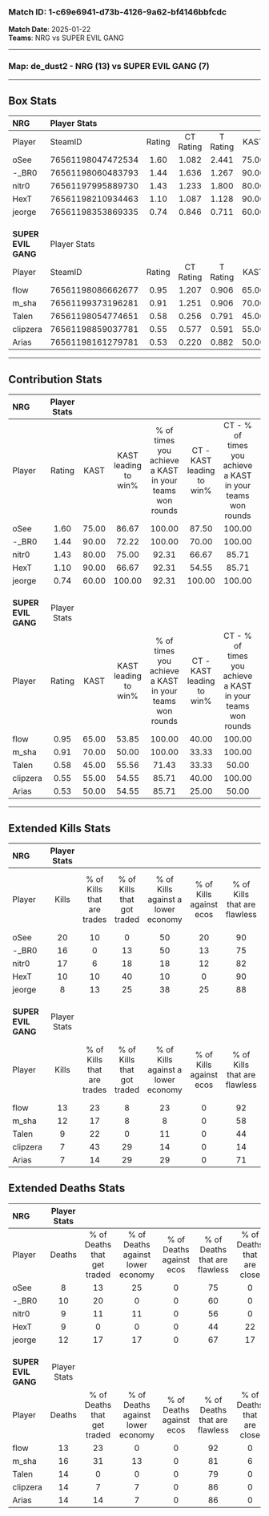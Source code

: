### Match ID: 1-c69e6941-d73b-4126-9a62-bf4146bbfcdc  
**Match Date**: 2025-01-22  
**Teams**: NRG vs SUPER EVIL GANG  

---  

### **Map**: de_dust2 - NRG (13) vs SUPER EVIL GANG (7)  
---  

## Box Stats  

| **NRG**             | Player Stats      |        |           |          |       |       |       |         |        |      |     |
| :- | :- | :-: | :-: | :-: | :-: | :-: | :-: | :-: | :-: | :-: | :-: |
| Player              | SteamID           | Rating | CT Rating | T Rating | KAST  |  ADR  | Kills | Assists | Deaths | K/D  | HS% |
| oSee                | 76561198047472534 |  1.60  |   1.082   |  2.441   | 75.00 | 102.9 |  20   |    2    |   8    | 2.50 | 25  |
| -_BR0               | 76561198060483793 |  1.44  |   1.636   |  1.267   | 90.00 | 85.0  |  16   |    4    |   10   | 1.60 | 43  |
| nitr0               | 76561197995889730 |  1.43  |   1.233   |  1.800   | 80.00 | 84.6  |  17   |    4    |   9    | 1.89 | 76  |
| HexT                | 76561198210934463 |  1.10  |   1.087   |  1.128   | 90.00 | 57.2  |  10   |    2    |   9    | 1.11 | 60  |
| jeorge              | 76561198353869335 |  0.74  |   0.846   |  0.711   | 60.00 | 55.0  |   8   |    7    |   12   | 0.67 | 62  |
|                     |                   |        |           |          |       |       |       |         |        |      |     |
|                     |                   |        |           |          |       |       |       |         |        |      |     |
|                     |                   |        |           |          |       |       |       |         |        |      |     |
| **SUPER EVIL GANG** | Player Stats      |        |           |          |       |       |       |         |        |      |     |
| Player              | SteamID           | Rating | CT Rating | T Rating | KAST  |  ADR  | Kills | Assists | Deaths | K/D  | HS% |
| flow                | 76561198086662677 |  0.95  |   1.207   |  0.906   | 65.00 | 56.3  |  13   |    3    |   13   | 1.00 | 46  |
| m_sha               | 76561199373196281 |  0.91  |   1.251   |  0.906   | 70.00 | 72.2  |  12   |    3    |   16   | 0.75 | 58  |
| Talen               | 76561198054774651 |  0.58  |   0.256   |  0.791   | 45.00 | 48.9  |   9   |    3    |   14   | 0.64 | 88  |
| clipzera            | 76561198859037781 |  0.55  |   0.577   |  0.591   | 55.00 | 43.0  |   7   |    4    |   14   | 0.50 | 57  |
| Arias               | 76561198161279781 |  0.53  |   0.220   |  0.882   | 50.00 | 48.8  |   7   |    3    |   14   | 0.50 | 42  |
---  

## Contribution Stats  

| **NRG**             | Player Stats |       |                      |                                                        |                           |                                                             |                          |                                                            |
| :- | :-: | :-: | :-: | :-: | :-: | :-: | :-: | :-: |
| Player              |    Rating    | KAST  | KAST leading to win% | % of times you achieve a KAST in your teams won rounds | CT - KAST leading to win% | CT - % of times you achieve a KAST in your teams won rounds | T - KAST leading to win% | T - % of times you achieve a KAST in your teams won rounds |
| oSee                |     1.60     | 75.00 |        86.67         |                         100.00                         |           87.50           |                           100.00                            |          85.71           |                           100.00                           |
| -_BR0               |     1.44     | 90.00 |        72.22         |                         100.00                         |           70.00           |                           100.00                            |          75.00           |                           100.00                           |
| nitr0               |     1.43     | 80.00 |        75.00         |                         92.31                          |           66.67           |                            85.71                            |          85.71           |                           100.00                           |
| HexT                |     1.10     | 90.00 |        66.67         |                         92.31                          |           54.55           |                            85.71                            |          85.71           |                           100.00                           |
| jeorge              |     0.74     | 60.00 |        100.00        |                         92.31                          |          100.00           |                           100.00                            |          100.00          |                           83.33                            |
|                     |              |       |                      |                                                        |                           |                                                             |                          |                                                            |
|                     |              |       |                      |                                                        |                           |                                                             |                          |                                                            |
|                     |              |       |                      |                                                        |                           |                                                             |                          |                                                            |
| **SUPER EVIL GANG** | Player Stats |       |                      |                                                        |                           |                                                             |                          |                                                            |
| Player              |    Rating    | KAST  | KAST leading to win% | % of times you achieve a KAST in your teams won rounds | CT - KAST leading to win% | CT - % of times you achieve a KAST in your teams won rounds | T - KAST leading to win% | T - % of times you achieve a KAST in your teams won rounds |
| flow                |     0.95     | 65.00 |        53.85         |                         100.00                         |           40.00           |                           100.00                            |          62.50           |                           100.00                           |
| m_sha               |     0.91     | 70.00 |        50.00         |                         100.00                         |           33.33           |                           100.00                            |          62.50           |                           100.00                           |
| Talen               |     0.58     | 45.00 |        55.56         |                         71.43                          |           33.33           |                            50.00                            |          66.67           |                           80.00                            |
| clipzera            |     0.55     | 55.00 |        54.55         |                         85.71                          |           40.00           |                           100.00                            |          66.67           |                           80.00                            |
| Arias               |     0.53     | 50.00 |        54.55         |                         85.71                          |           25.00           |                            50.00                            |          71.43           |                           100.00                           |
---  

## Extended Kills Stats  

| **NRG**             | Player Stats |                            |                            |                                    |                         |                              |                                 |                                       |                    |           |
| :- | :-: | :-: | :-: | :-: | :-: | :-: | :-: | :-: | :-: | :-: |
| Player              |    Kills     | % of Kills that are trades | % of Kills that got traded | % of Kills against a lower economy | % of Kills against ecos | % of Kills that are flawless | % of Kills that are close duels | % of Kills that are assisted by flash | Pistol Round Kills | AWP Kills |
| oSee                |      20      |             10             |             0              |                 50                 |           20            |              90              |                0                |                   0                   |         3          |    13     |
| -_BR0               |      16      |             0              |             13             |                 50                 |           13            |              75              |                0                |                   0                   |         1          |     1     |
| nitr0               |      17      |             6              |             18             |                 18                 |           12            |              82              |                0                |                   0                   |         0          |     0     |
| HexT                |      10      |             10             |             40             |                 10                 |            0            |              90              |                0                |                   0                   |         3          |     0     |
| jeorge              |      8       |             13             |             25             |                 38                 |           25            |              88              |               13                |                   0                   |         0          |     0     |
|                     |              |                            |                            |                                    |                         |                              |                                 |                                       |                    |           |
|                     |              |                            |                            |                                    |                         |                              |                                 |                                       |                    |           |
|                     |              |                            |                            |                                    |                         |                              |                                 |                                       |                    |           |
| **SUPER EVIL GANG** | Player Stats |                            |                            |                                    |                         |                              |                                 |                                       |                    |           |
| Player              |    Kills     | % of Kills that are trades | % of Kills that got traded | % of Kills against a lower economy | % of Kills against ecos | % of Kills that are flawless | % of Kills that are close duels | % of Kills that are assisted by flash | Pistol Round Kills | AWP Kills |
| flow                |      13      |             23             |             8              |                 23                 |            0            |              92              |                0                |                   8                   |         3          |     4     |
| m_sha               |      12      |             17             |             8              |                 8                  |            0            |              58              |               17                |                  17                   |         4          |     0     |
| Talen               |      9       |             22             |             0              |                 11                 |            0            |              44              |                0                |                  11                   |         0          |     0     |
| clipzera            |      7       |             43             |             29             |                 14                 |            0            |              14              |               29                |                   0                   |         0          |     0     |
| Arias               |      7       |             14             |             29             |                 29                 |            0            |              71              |                0                |                  14                   |         0          |     0     |
## Extended Deaths Stats  

| **NRG**             | Player Stats |                             |                                   |                          |                               |                            |                           |               |
| :- | :-: | :-: | :-: | :-: | :-: | :-: | :-: | :-: |
| Player              |    Deaths    | % of Deaths that get traded | % of Deaths against lower economy | % of Deaths against ecos | % of Deaths that are flawless | % of Deaths that are close | % of Deaths while blinded | Deaths to AWP |
| oSee                |      8       |             13              |                25                 |            0             |              75               |             0              |             0             |       1       |
| -_BR0               |      10      |             20              |                 0                 |            0             |              60               |             0              |            10             |       1       |
| nitr0               |      9       |             11              |                11                 |            0             |              56               |             0              |            22             |       1       |
| HexT                |      9       |              0              |                 0                 |            0             |              44               |             22             |             0             |       1       |
| jeorge              |      12      |             17              |                17                 |            0             |              67               |             17             |            17             |       0       |
|                     |              |                             |                                   |                          |                               |                            |                           |               |
|                     |              |                             |                                   |                          |                               |                            |                           |               |
|                     |              |                             |                                   |                          |                               |                            |                           |               |
| **SUPER EVIL GANG** | Player Stats |                             |                                   |                          |                               |                            |                           |               |
| Player              |    Deaths    | % of Deaths that get traded | % of Deaths against lower economy | % of Deaths against ecos | % of Deaths that are flawless | % of Deaths that are close | % of Deaths while blinded | Deaths to AWP |
| flow                |      13      |             23              |                 0                 |            0             |              92               |             0              |             0             |       3       |
| m_sha               |      16      |             31              |                13                 |            0             |              81               |             6              |             0             |       2       |
| Talen               |      14      |              0              |                 0                 |            0             |              79               |             0              |             0             |       4       |
| clipzera            |      14      |              7              |                 7                 |            0             |              86               |             0              |             0             |       1       |
| Arias               |      14      |             14              |                 7                 |            0             |              86               |             0              |             0             |       4       |
